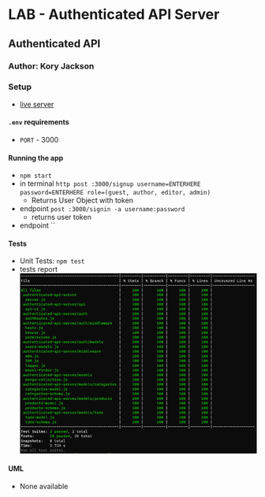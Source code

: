 # LAB - Authenticated API Server

## Authenticated API

### Author: Kory Jackson


### Setup

- [live server](https://authenticatedapiserver.herokuapp.com/)

#### `.env` requirements

- `PORT` - 3000

#### Running the app

- `npm start`
- in terminal `http post :3000/signup username=ENTERHERE password=ENTERHERE role=(guest, author, editor, admin)`
  - Returns User Object with token
- endpoint `post :3000/signin -a username:password`
  - returns user token
- endpoint ``


#### Tests

- Unit Tests: `npm test`
- tests report ![test results](./assets/test_coverage_authenticated_api.png)


#### UML

- None available
